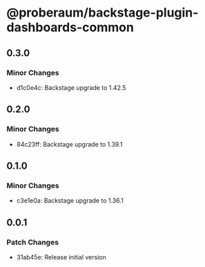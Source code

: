 # @proberaum/backstage-plugin-dashboards-common

## 0.3.0

### Minor Changes

- d1c0e4c: Backstage upgrade to 1.42.5

## 0.2.0

### Minor Changes

- 84c23ff: Backstage upgrade to 1.39.1

## 0.1.0

### Minor Changes

- c3e1e0a: Backstage upgrade to 1.36.1

## 0.0.1

### Patch Changes

- 31ab45e: Release initial version
